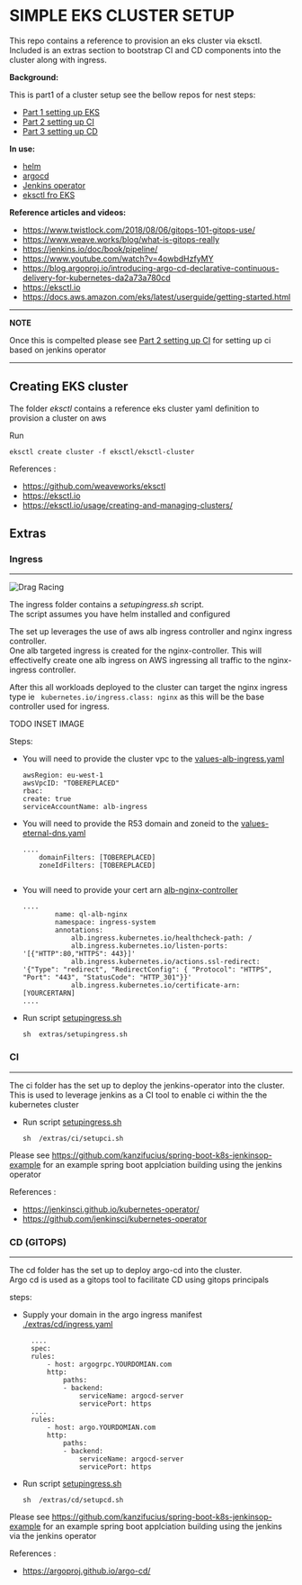 # SIMPLE EKS CLUSTER SETUP

This repo contains a reference to provision an eks cluster via eksctl.  
Included is an extras section to bootstrap CI and CD components into the cluster along with  ingress.

**Background:**

This is part1 of a cluster setup 
see the bellow repos for nest steps:

* [Part 1 setting up EKS ](https://github.com/bbdsoftware/eks-bootstrap)
* [Part 2 setting up CI](https://github.com/bbdsoftware/eks-jenkins-ci)
* [Part 3 setting up CD ](https://github.com/bbdsoftware/eks-argo-cd)


**In use:**
* [helm](https://helm.sh/)
* [argocd](https://argoproj.github.io/argo-cd/)
* [Jenkins operator](https://jenkinsci.github.io/kubernetes-operator/)
* [eksctl fro EKS](https://eksctl.io)



**Reference articles and videos:**
* https://www.twistlock.com/2018/08/06/gitops-101-gitops-use/
* https://www.weave.works/blog/what-is-gitops-really
* https://jenkins.io/doc/book/pipeline/
* https://www.youtube.com/watch?v=4owbdHzfyMY
* https://blog.argoproj.io/introducing-argo-cd-declarative-continuous-delivery-for-kubernetes-da2a73a780cd
* https://eksctl.io
* https://docs.aws.amazon.com/eks/latest/userguide/getting-started.html



---
**NOTE**

Once this is compelted please see  [Part 2 setting up CI](https://github.com/bbdsoftware/eks-jenkins-ci) for setting up ci based on jenkins operator

---


## Creating  EKS cluster 
The folder *eksctl* contains a reference eks cluster yaml definition  to provision a cluster on aws

Run

```eksctl create cluster -f eksctl/eksctl-cluster```

References :
* https://github.com/weaveworks/eksctl
* https://eksctl.io
* https://eksctl.io/usage/creating-and-managing-clusters/   


## Extras

### Ingress
---

![Drag Racing](./extras/ingress/ingress.jpg)

The ingress folder contains a *setupingress.sh* script.  
The script assumes you have helm installed and configured 

The set up leverages the use of aws alb ingress controller and nginx ingress controller.  
One alb targeted ingress is created for the nginx-controller. This will effectivelfy create one alb ingress on AWS ingressing all traffic to the nginx-ingress controller. 

After this all workloads deployed to the cluster can target the nginx ingress type  ie ``` kubernetes.io/ingress.class: nginx``` as this will be the base controller used for ingress.


TODO INSET IMAGE




Steps:  
* You will need to provide the cluster vpc to the [values-alb-ingress.yaml ](./extras/ingress/values-alb-ingress.yaml) 
    ```clusterName: ql-dev-stage
    awsRegion: eu-west-1
    awsVpcID: "TOBEREPLACED"
    rbac:
    create: true
    serviceAccountName: alb-ingress
     ```
* You will need to provide the R53 domain and zoneid to the [values-eternal-dns.yaml ](./extras/ingress/values-eternal-dns.yaml) 
    ```
    ....
        domainFilters: [TOBEREPLACED]
        zoneIdFilters: [TOBEREPLACED]

     ```
     ```
* You will need to provide your cert arn  [alb-nginx-controller ](./extras/ingress/alb-nginx-controller) 
    ```
    ....
            name: ql-alb-nginx
            namespace: ingress-system
            annotations:
                alb.ingress.kubernetes.io/healthcheck-path: /
                alb.ingress.kubernetes.io/listen-ports: '[{"HTTP":80,"HTTPS": 443}]'
                alb.ingress.kubernetes.io/actions.ssl-redirect: '{"Type": "redirect", "RedirectConfig": { "Protocol": "HTTPS", "Port": "443", "StatusCode": "HTTP_301"}}'
                alb.ingress.kubernetes.io/certificate-arn: [YOURCERTARN]
    ....            
     ```     
* Run script   [setupingress.sh](./extras/ingress/setupingress.sh)  
  ```
  sh  extras/setupingress.sh 
  ```


### CI
---
The ci folder has the set up to deploy the jenkins-operator into the cluster.        
This is used to leverage jenkins as a CI tool to enable ci within the the kubernetes cluster

* Run script   [setupingress.sh](./extras/ci/setupci.sh)  
  ```
  sh  /extras/ci/setupci.sh 
  ```
Please see https://github.com/kanzifucius/spring-boot-k8s-jenkinsop-example for an example spring boot applciation building   using the jenkins operator


References :
* https://jenkinsci.github.io/kubernetes-operator/
* https://github.com/jenkinsci/kubernetes-operator

### CD (GITOPS)
---
The cd folder has the set up to deploy argo-cd into the cluster.        
Argo cd is used as a gitops tool to facilitate CD using gitops principals

steps:

* Supply your domain in the argo ingress manifest   [./extras/cd/ingress.yaml](./extras/cd/ingress.yaml)  
  ```
    ....
    spec:
    rules:
        - host: argogrpc.YOURDOMIAN.com
        http:
            paths:
            - backend:
                serviceName: argocd-server
                servicePort: https
    ....
    rules:
        - host: argo.YOURDOMIAN.com
        http:
            paths:
            - backend:
                serviceName: argocd-server
                servicePort: https

  ```
* Run script   [setupingress.sh](./extras/cd/setupcd.sh)  
  ```
  sh  /extras/cd/setupcd.sh 
  ```
Please see https://github.com/kanzifucius/spring-boot-k8s-jenkinsop-example for an example spring boot applciation building   using the jenkins via the jenkins operator


References :
* https://argoproj.github.io/argo-cd/

